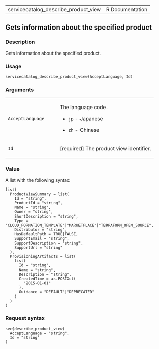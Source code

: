 <table style="width: 100%;">
<tbody>
<tr class="odd">
<td>servicecatalog_describe_product_view</td>
<td style="text-align: right;">R Documentation</td>
</tr>
</tbody>
</table>

## Gets information about the specified product

### Description

Gets information about the specified product.

### Usage

    servicecatalog_describe_product_view(AcceptLanguage, Id)

### Arguments

<table>
<colgroup>
<col style="width: 35%" />
<col style="width: 65%" />
</colgroup>
<tbody>
<tr class="odd">
<td><code
id="servicecatalog_describe_product_view_:_AcceptLanguage">AcceptLanguage</code></td>
<td><p>The language code.</p>
<ul>
<li><p><code>jp</code> - Japanese</p></li>
<li><p><code>zh</code> - Chinese</p></li>
</ul></td>
</tr>
<tr class="even">
<td><code id="servicecatalog_describe_product_view_:_Id">Id</code></td>
<td><p>[required] The product view identifier.</p></td>
</tr>
</tbody>
</table>

### Value

A list with the following syntax:

    list(
      ProductViewSummary = list(
        Id = "string",
        ProductId = "string",
        Name = "string",
        Owner = "string",
        ShortDescription = "string",
        Type = "CLOUD_FORMATION_TEMPLATE"|"MARKETPLACE"|"TERRAFORM_OPEN_SOURCE",
        Distributor = "string",
        HasDefaultPath = TRUE|FALSE,
        SupportEmail = "string",
        SupportDescription = "string",
        SupportUrl = "string"
      ),
      ProvisioningArtifacts = list(
        list(
          Id = "string",
          Name = "string",
          Description = "string",
          CreatedTime = as.POSIXct(
            "2015-01-01"
          ),
          Guidance = "DEFAULT"|"DEPRECATED"
        )
      )
    )

### Request syntax

    svc$describe_product_view(
      AcceptLanguage = "string",
      Id = "string"
    )
